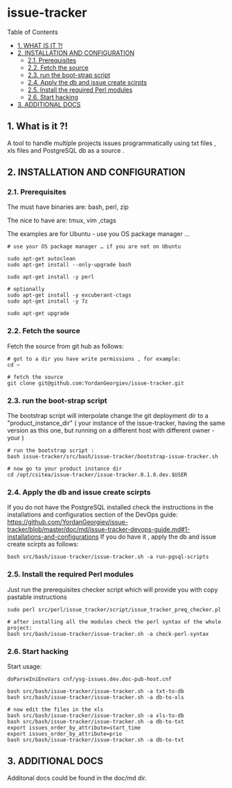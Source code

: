 #  issue-tracker


Table of Contents

  * [1. WHAT IS IT ?!](#1-what-is-it-)
  * [2. INSTALLATION AND CONFIGURATION](#2-installation-and-configuration)
    * [2.1. Prerequisites](#21-prerequisites)
    * [2.2. Fetch the source](#22-fetch-the-source)
    * [2.3. run the boot-strap script](#23-run-the-boot-strap-script)
    * [2.4. Apply the db and issue create scirpts](#24-apply-the-db-and-issue-create-scirpts)
    * [2.5. Install the required Perl modules](#25-install-the-required-perl-modules)
    * [2.6. Start hacking](#26-start-hacking)
  * [3. ADDITIONAL DOCS](#3-additional-docs)


    

## 1. What is it ?!
A tool to handle multiple projects issues programmatically using txt files , xls files and PostgreSQL db as a source .

    

## 2. INSTALLATION AND CONFIGURATION


    

### 2.1. Prerequisites
The must have binaries are:
 bash, perl, zip

The nice to have are:
 tmux, vim ,ctags

The examples are for Ubuntu - use you OS package manager …

    # use your OS package manager … if you are not on Ubuntu 
    
    sudo apt-get autoclean
    sudo apt-get install --only-upgrade bash
    
    sudo apt-get install -y perl
    
    # optionally 
    sudo apt-get install -y excuberant-ctags
    sudo apt-get install -y 7z
    
    sudo apt-get upgrade

### 2.2. Fetch the source
Fetch the source from git hub as follows:

    # got to a dir you have write permissions , for example:
    cd ~ 
    
    # fetch the source
    git clone git@github.com:YordanGeorgiev/issue-tracker.git

### 2.3. run the boot-strap script
The bootstrap script will interpolate change the git deployment dir to a "product_instance_dir" ( your instance of the issue-tracker, having the same version as this one, but running on a different host with different owner - your )

    # run the bootstrap script : 
    bash issue-tracker/src/bash/issue-tracker/bootstrap-issue-tracker.sh
    
    # now go to your product instance dir
    cd /opt/csitea/issue-tracker/issue-tracker.0.1.8.dev.$USER
    

### 2.4. Apply the db and issue create scirpts
If you do not have the PostgreSQL installed check the instructions in the installations and configuratios section of the DevOps guide:
https://github.com/YordanGeorgiev/issue-tracker/blob/master/doc/md/issue-tracker-devops-guide.md#1-installations-and-configurations
If you do have it , apply the db and issue create scirpts as follows:

    bash src/bash/issue-tracker/issue-tracker.sh -a run-pgsql-scripts

### 2.5. Install the required Perl modules
Just run the prerequisites checker script which will provide you with copy pastable instructions

    sudo perl src/perl/issue_tracker/script/issue_tracker_preq_checker.pl
    
    # after installing all the modules check the perl syntax of the whole project:
    bash src/bash/issue-tracker/issue-tracker.sh -a check-perl-syntax

### 2.6. Start hacking
Start usage:

    doParseIniEnvVars cnf/ysg-issues.dev.doc-pub-host.cnf
    
    bash src/bash/issue-tracker/issue-tracker.sh -a txt-to-db
    bash src/bash/issue-tracker/issue-tracker.sh -a db-to-xls
    
    # now edit the files in the xls 
    bash src/bash/issue-tracker/issue-tracker.sh -a xls-to-db
    bash src/bash/issue-tracker/issue-tracker.sh -a db-to-txt
    export issues_order_by_attribute=start_time
    export issues_order_by_attribute=prio
    bash src/bash/issue-tracker/issue-tracker.sh -a db-to-txt

## 3. ADDITIONAL DOCS
Additonal docs could be found in the doc/md dir. 

    

